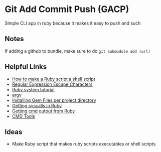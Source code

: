 # Git Add Commit Push (GACP)

Simple CLI app in ruby because it makes it easy to push and such

## Notes

If adding a github to bundle, make sure to do `git submodule add (url)`

## Helpful Links

- [How to make a Ruby script a shell script](https://stackoverflow.com/questions/28018591/how-do-i-make-a-ruby-script-into-a-bash-command)
- [Regular Expression Escape Characters](https://blog.robertelder.org/regular-expression-character-escaping/)
- [Ruby system tutorial](https://www.rubyguides.com/2018/12/ruby-system/)
- [argv](https://www.rubyguides.com/2018/12/ruby-argv/)
- [Installing Gem Files per project directory](https://guilhermesimoes.github.io/blog/installing-gems-per-project-directory)
- [Getting syscalls in Ruby](https://stackoverflow.com/questions/690151/getting-output-of-system-calls-in-ruby)
- [Getting cmd output from Ruby](https://www.honeybadger.io/blog/capturing-stdout-stderr-from-shell-commands-via-ruby/)
- [CMD Tools](https://www.cloudbees.com/blog/creating-powerful-command-line-tools-in-ruby)

## Ideas

- Make Ruby script that makes ruby scripts executables or shell scripts
